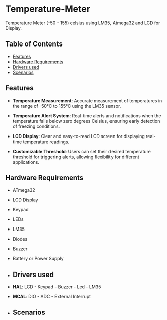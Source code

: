 # Temperature-Meter
Temperature Meter (-50 - 155) celsius using LM35, Atmega32 and LCD for Display. 

## Table of Contents

- [Features](#features)
- [Hardware Requirements](#hardware-requirements)
- [Drivers used](#drivers-used)
- [Scenarios](#Scenarios)

## Features

- **Temperature Measurement**: Accurate measurement of temperatures in the range of -50°C to 155°C using the LM35 sensor.

- **Temperature Alert System**: Real-time alerts and notifications when the temperature falls below zero degrees Celsius, ensuring early detection of freezing conditions.

- **LCD Display**: Clear and easy-to-read LCD screen for displaying real-time temperature readings.

- **Customizable Threshold**: Users can set their desired temperature threshold for triggering alerts, allowing flexibility for different applications.

## Hardware Requirements

- ATmega32
- LCD Display
- Keypad
- LEDs
- LM35
- Diodes
- Buzzer
- Battery or Power Supply

- ## Drivers used
- **HAL**: LCD - Keypad - Buzzer - Led - LM35
- **MCAL**: DIO - ADC - External Interrupt


- ## Scenarios



